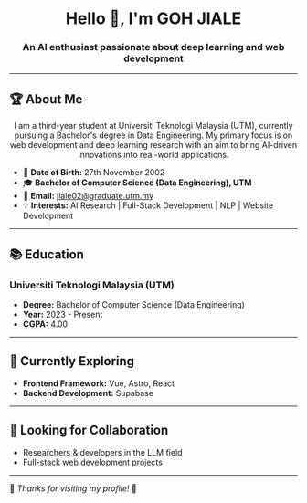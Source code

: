 <h1 align="center">Hello 👋, I'm GOH JIALE</h1>
<h3 align="center">An AI enthusiast passionate about deep learning and web development</h3>

---

## 🏆 About Me
<p align="center"> I am a third-year student at Universiti Teknologi Malaysia (UTM), currently pursuing a Bachelor's degree in Data Engineering. My primary focus is on web development and deep learning research with an aim to bring AI-driven innovations into real-world applications.</p>

- 🎂 **Date of Birth:** 27th November 2002
- 🎓 **Bachelor of Computer Science (Data Engineering), UTM**
- 📧 **Email:** jiale02@graduate.utm.my
- 💡 **Interests:** AI Research | Full-Stack Development | NLP | Website Development

---

## 📚 Education
### Universiti Teknologi Malaysia (UTM)
- **Degree:** Bachelor of Computer Science (Data Engineering)
- **Year:** 2023 - Present
- **CGPA:** 4.00

---

## 🚀 Currently Exploring
- **Frontend Framework:** Vue, Astro, React
- **Backend Development:** Supabase

---

## 🤝 Looking for Collaboration
- Researchers & developers in the LLM field
- Full-stack web development projects
---


🌟 *Thanks for visiting my profile!* 🚀


